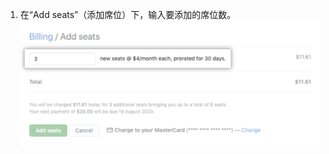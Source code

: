 1. 在“Add seats”（添加席位）下，输入要添加的席位数。 ![Add seats input](/assets/images/help/billing/add-seats-amount.png)